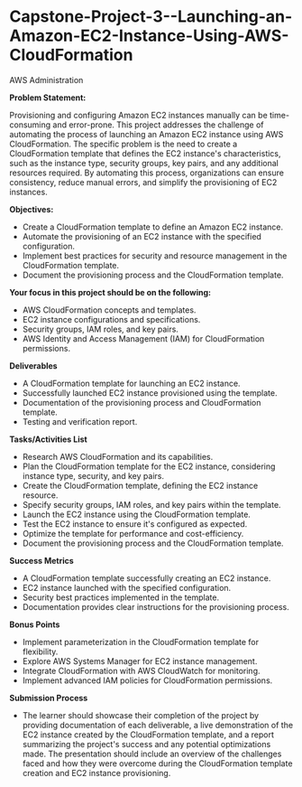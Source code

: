 # Capstone-Project-3--Launching-an-Amazon-EC2-Instance-Using-AWS-CloudFormation

AWS Administration



**Problem Statement:**

Provisioning and configuring Amazon EC2 instances manually can be time-consuming and error-prone. This project addresses the challenge of automating the process of launching an Amazon EC2 instance using AWS CloudFormation. The specific problem is the need to create a CloudFormation template that defines the EC2 instance's characteristics, such as the instance type, security groups, key pairs, and any additional resources required. By automating this process, organizations can ensure consistency, reduce manual errors, and simplify the provisioning of EC2 instances.

**Objectives:**

- Create a CloudFormation template to define an Amazon EC2 instance.
- Automate the provisioning of an EC2 instance with the specified configuration.
- Implement best practices for security and resource management in the CloudFormation template.
- Document the provisioning process and the CloudFormation template.

**Your focus in this project should be on the following:**

- AWS CloudFormation concepts and templates.
- EC2 instance configurations and specifications.
- Security groups, IAM roles, and key pairs.
- AWS Identity and Access Management (IAM) for CloudFormation permissions.

**Deliverables**

- A CloudFormation template for launching an EC2 instance.
- Successfully launched EC2 instance provisioned using the template.
- Documentation of the provisioning process and CloudFormation template.
- Testing and verification report.

**Tasks/Activities List**

- Research AWS CloudFormation and its capabilities.
- Plan the CloudFormation template for the EC2 instance, considering instance type, security, and key pairs.
- Create the CloudFormation template, defining the EC2 instance resource.
- Specify security groups, IAM roles, and key pairs within the template.
- Launch the EC2 instance using the CloudFormation template.
- Test the EC2 instance to ensure it's configured as expected.
- Optimize the template for performance and cost-efficiency.
- Document the provisioning process and the CloudFormation template.

**Success Metrics**

- A CloudFormation template successfully creating an EC2 instance.
- EC2 instance launched with the specified configuration.
- Security best practices implemented in the template.
- Documentation provides clear instructions for the provisioning process. 

**Bonus Points**

- Implement parameterization in the CloudFormation template for flexibility.
- Explore AWS Systems Manager for EC2 instance management.
- Integrate CloudFormation with AWS CloudWatch for monitoring.
- Implement advanced IAM policies for CloudFormation permissions.

**Submission Process**

- The learner should showcase their completion of the project by providing documentation of each deliverable, a live demonstration of the EC2 instance created by the CloudFormation template, and a report summarizing the project's success and any potential optimizations made. The presentation should include an overview of the challenges faced and how they were overcome during the CloudFormation template creation and EC2 instance provisioning.
